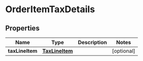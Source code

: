 # OrderItemTaxDetails

## Properties
Name | Type | Description | Notes
------------ | ------------- | ------------- | -------------
**taxLineItem** | [**TaxLineItem**](TaxLineItem.md) |  |  [optional]

